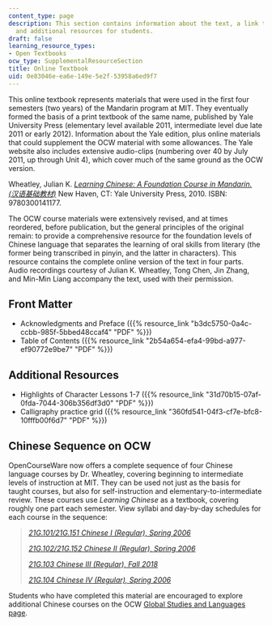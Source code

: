```yaml
---
content_type: page
description: This section contains information about the text, a link to the 2nd edition,
  and additional resources for students.
draft: false
learning_resource_types:
- Open Textbooks
ocw_type: SupplementalResourceSection
title: Online Textbook
uid: 0e83046e-ea6e-149e-5e2f-53958a6ed9f7
---
```

This online textbook represents materials that were used in the first four semesters (two years) of the Mandarin program at MIT. They eventually formed the basis of a print textbook of the same name, published by Yale University Press (elementary level available 2011, intermediate level due late 2011 or early 2012). Information about the Yale edition, plus online materials that could supplement the OCW material with some allowances. The Yale website also includes extensive audio-clips (numbering over 40 by July 2011, up through Unit 4), which cover much of the same ground as the OCW version.

Wheatley, Julian K. [*Learning Chinese: A Foundation Course in Mandarin. (汉语基础教材)*](http://yalepress.yale.edu/yupbooks/book.asp?isbn=9780300141177) New Haven, CT: Yale University Press, 2010. ISBN: 9780300141177.

The OCW course materials were extensively revised, and at times reordered, before publication, but the general principles of the original remain: to provide a comprehensive resource for the foundation levels of Chinese language that separates the learning of oral skills from literary (the former being transcribed in pinyin, and the latter in characters). This resource contains the complete online version of the text in four parts. Audio recordings courtesy of Julian K. Wheatley, Tong Chen, Jin Zhang, and Min-Min Liang accompany the text, used with their permission.

## Front Matter

- Acknowledgments and Preface ({{% resource_link "b3dc5750-0a4c-ccbb-985f-5bbed48ccaf4" "PDF" %}})
- Table of Contents ({{% resource_link "2b54a654-efa4-99bd-a977-ef90772e9be7" "PDF" %}})

## Additional Resources

- Highlights of Character Lessons 1-7 ({{% resource_link "31d70b15-07af-0fda-7044-306b356df3d0" "PDF" %}})
- Calligraphy practice grid ({{% resource_link "360fd541-04f3-cf7e-bfc8-10fffb00f6d7" "PDF" %}})

## Chinese Sequence on OCW

OpenCourseWare now offers a complete sequence of four Chinese language courses by Dr. Wheatley, covering beginning to intermediate levels of instruction at MIT. They can be used not just as the basis for taught courses, but also for self-instruction and elementary-to-intermediate review. These courses use *Learning Chinese* as a textbook, covering roughly one part each semester. View syllabi and day-by-day schedules for each course in the sequence:

> [*21G.101/21G.151 Chinese I (Regular), Spring 2006*](/courses/21g-101-chinese-i-regular-fall-2014)
> 
> [*21G.102/21G.152 Chinese II (Regular), Spring 2006*](/courses/21g-102-chinese-ii-regular-spring-2015)
> 
> [*21G.103 Chinese III (Regular), Fall 2018*](/courses/21g-103-chinese-iii-regular-fall-2018)
> 
> [*21G.104 Chinese IV (Regular), Spring 2006*](/courses/21g-104-chinese-iv-regular-spring-2018)

Students who have completed this material are encouraged to explore additional Chinese courses on the OCW [Global Studies and Languages page](/courses/global-languages).